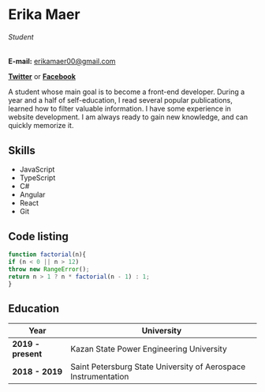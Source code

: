 # Erika Maer
###### Student

**E-mail:** erikamaer00@gmail.com

[**Twitter**](https://twitter.com/Erika54812853) or [**Facebook**](https://www.facebook.com/erika.maer.58)

A student whose main goal is to become a front-end developer. During a year and a half of self-education, I read several popular publications, learned how to filter valuable information.
I have some experience in website development. I am always ready to gain new knowledge, and can quickly memorize it.


## Skills
* JavaScript
* TypeScript
* C#
* Angular
* React
* Git



## Code listing


```javascript
function factorial(n){
if (n < 0 || n > 12)
throw new RangeError();
return n > 1 ? n * factorial(n - 1) : 1;
}
```

## Education
|Year|University|
| ----|------|
|**2019 - present** | Kazan State Power Engineering University|
|**2018 - 2019** | Saint Petersburg State University of Aerospace Instrumentation


